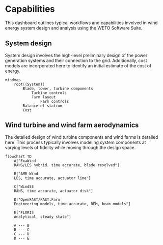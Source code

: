 
# Capabilities

This dashboard outlines typical workflows and capabilities involved
in wind energy system design and analysis using the WETO Software Suite.


## System design

System design involves the high-level preliminary design of the power
generation systems and their connection to the grid. Additionally, cost
models are incorporated here to identify an initial estimate of the cost
of energy.

```{mermaid}
mindmap
    root((System))
        Blade, tower, turbine components
            Turbine controls
            Farm layout
                Farm controls
        Balance of station
        Cost
```

## Wind turbine and wind farm aerodynamics

The detailed design of wind turbine components and wind farms is detailed
here. This process typically involves modeling system components at varying
levels of fidelity while moving through the design space.

```{mermaid}
flowchart TD
    A["ExaWind
    RANS/LES hybrid, time accurate, blade resolved"]

    B["AMR-Wind
    LES, time accurate, actuator line"]

    C["WindSE
    RANS, time accurate, actuator disk"]

    D["OpenFAST/FAST.Farm
    Engineering models, time accurate, BEM, beam models"]

    E["FLORIS
    Analytical, steady state"]

    A --- B
    B --- C
    C --- D
    D --- E
```
